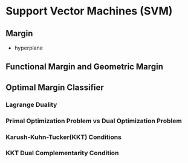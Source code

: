 # Support Vector Machines (SVM)

## Margin
 - hyperplane

## Functional Margin and Geometric Margin

## Optimal Margin Classifier
### Lagrange Duality
### Primal Optimization Problem vs Dual Optimization Problem
### Karush-Kuhn-Tucker(KKT) Conditions
### KKT Dual Complementarity Condition